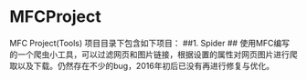 # MFCProject
MFC Project(Tools)
项目目录下包含如下项目：
##1. Spider ##
使用MFC编写的一个爬虫小工具，可以过滤网页和图片链接，根据设置的属性对网页图片进行爬取以及下载。仍然存在不少的bug，2016年初后已没有再进行修复与优化。